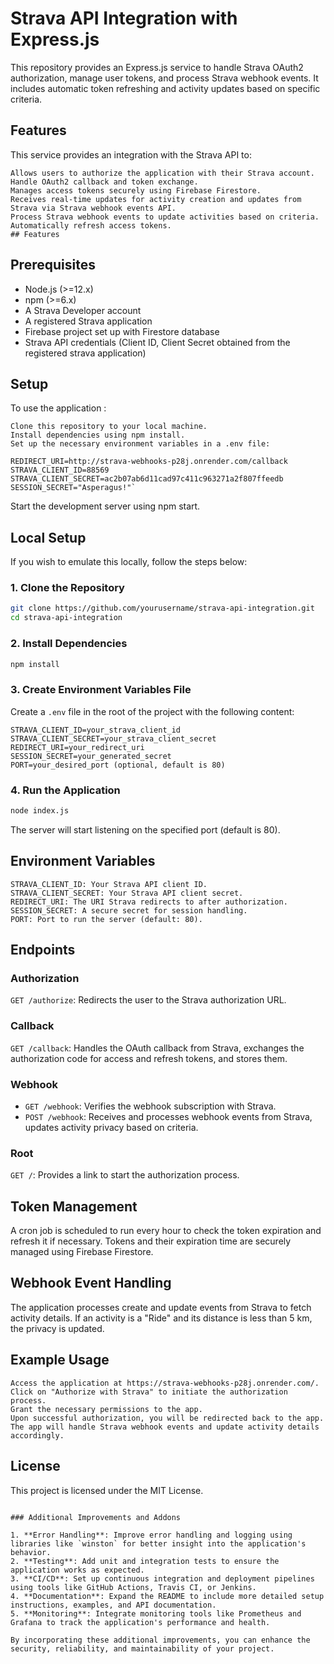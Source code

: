 # Strava API Integration with Express.js

This repository provides an Express.js service to handle Strava OAuth2 authorization, manage user tokens, and process Strava webhook events. It includes automatic token refreshing and activity updates based on specific criteria.

## Features

This service provides an integration with the Strava API to:

    Allows users to authorize the application with their Strava account.    
    Handle OAuth2 callback and token exchange.
    Manages access tokens securely using Firebase Firestore.
    Receives real-time updates for activity creation and updates from Strava via Strava webhook events API.
    Process Strava webhook events to update activities based on criteria.
    Automatically refresh access tokens.
    ## Features


## Prerequisites

- Node.js (>=12.x)
- npm (>=6.x)
- A Strava Developer account
- A registered Strava application
- Firebase project set up with Firestore database
- Strava API credentials (Client ID, Client Secret obtained from the registered strava application)


## Setup

To use the application :

    Clone this repository to your local machine.
    Install dependencies using npm install.
    Set up the necessary environment variables in a .env file:
```plaintext
REDIRECT_URI=http://strava-webhooks-p28j.onrender.com/callback
STRAVA_CLIENT_ID=88569
STRAVA_CLIENT_SECRET=ac2b07ab6d11cad97c411c963271a2f807ffeedb
SESSION_SECRET="Asperagus!"`

```

Start the development server using npm start.


## Local Setup

If you wish to emulate this locally, follow the steps below:

### 1. Clone the Repository

```bash
git clone https://github.com/yourusername/strava-api-integration.git
cd strava-api-integration
```

### 2. Install Dependencies

```bash
npm install
```
### 3. Create Environment Variables File

Create a `.env` file in the root of the project with the following content:

```plaintext
STRAVA_CLIENT_ID=your_strava_client_id
STRAVA_CLIENT_SECRET=your_strava_client_secret
REDIRECT_URI=your_redirect_uri
SESSION_SECRET=your_generated_secret
PORT=your_desired_port (optional, default is 80)
```


### 4. Run the Application

```bash
node index.js
```

The server will start listening on the specified port (default is 80).

## Environment Variables

    STRAVA_CLIENT_ID: Your Strava API client ID.
    STRAVA_CLIENT_SECRET: Your Strava API client secret.
    REDIRECT_URI: The URI Strava redirects to after authorization.
    SESSION_SECRET: A secure secret for session handling.
    PORT: Port to run the server (default: 80).

## Endpoints

### Authorization

`GET /authorize`: Redirects the user to the Strava authorization URL.

### Callback

`GET /callback`: Handles the OAuth callback from Strava, exchanges the authorization code for access and refresh tokens, and stores them.

### Webhook

- `GET /webhook`: Verifies the webhook subscription with Strava.
- `POST /webhook`: Receives and processes webhook events from Strava, updates activity privacy based on criteria.

### Root

`GET /`: Provides a link to start the authorization process.

## Token Management

A cron job is scheduled to run every hour to check the token expiration and refresh it if necessary. Tokens and their expiration time are securely managed using Firebase Firestore.

## Webhook Event Handling

The application processes create and update events from Strava to fetch activity details. If an activity is a "Ride" and its distance is less than 5 km, the privacy is updated.

## Example Usage

    Access the application at https://strava-webhooks-p28j.onrender.com/.
    Click on "Authorize with Strava" to initiate the authorization process.
    Grant the necessary permissions to the app.
    Upon successful authorization, you will be redirected back to the app.
    The app will handle Strava webhook events and update activity details accordingly.

## License

This project is licensed under the MIT License.
```

### Additional Improvements and Addons

1. **Error Handling**: Improve error handling and logging using libraries like `winston` for better insight into the application's behavior.
2. **Testing**: Add unit and integration tests to ensure the application works as expected.
3. **CI/CD**: Set up continuous integration and deployment pipelines using tools like GitHub Actions, Travis CI, or Jenkins.
4. **Documentation**: Expand the README to include more detailed setup instructions, examples, and API documentation.
5. **Monitoring**: Integrate monitoring tools like Prometheus and Grafana to track the application's performance and health.

By incorporating these additional improvements, you can enhance the security, reliability, and maintainability of your project.